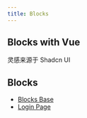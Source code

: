 ```yaml
---
title: Blocks
---
```


## Blocks with Vue

灵感来源于 Shadcn UI

## Blocks
- [Blocks Base](./base)
- [Login Page](./login)